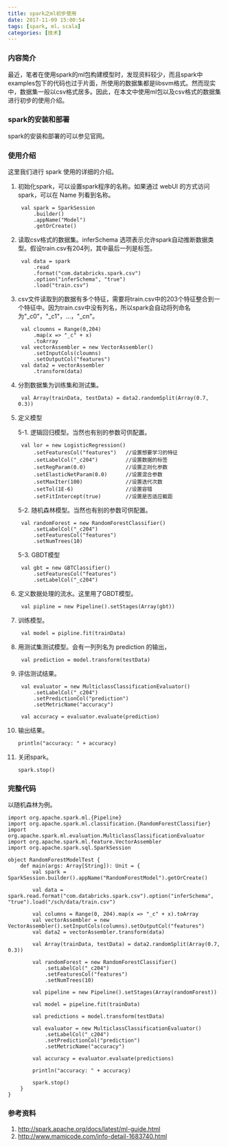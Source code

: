 ```yaml
---
title: spark之ml初步使用
date: 2017-11-09 15:00:54
tags: [spark, ml，scala]
categories: [技术]
---
```

### 内容简介

最近，笔者在使用spark的ml包构建模型时，发现资料较少，而且spark中examples包下的代码也过于片面，所使用的数据集都是libsvm格式。然而现实中，数据集一般以csv格式居多。因此，在本文中使用ml包以及csv格式的数据集进行初步的使用介绍。

<!-- more -->

### spark的安装和部署

spark的安装和部署的可以参见官网。

### 使用介绍

这里我们进行 spark 使用的详细的介绍。

1. 初始化spark，可以设置spark程序的名称。如果通过 webUI 的方式访问spark，可以在 Name 列看到名称。

		val spark = SparkSession
			.builder()
      		.appName("Model")
     	 	.getOrCreate()

2. 读取csv格式的数据集。inferSchema 选项表示允许spark自动推断数据类型。假设train.csv有204列，其中最后一列是标签。

		val data = spark
			.read
			.format("com.databricks.spark.csv")
			.option("inferSchema", "true")
			.load("train.csv")
			
3. csv文件读取到的数据有多个特征，需要将train.csv中的203个特征整合到一个特征中。因为train.csv中没有列名，所以spark会自动将列命名为"_c0"，"_c1"，...，"_cn"。

		val cloumns = Range(0,204)
			.map(x => "_c" + x)
			.toArray
    	val vectorAssembler = new VectorAssembler()
    		.setInputCols(cloumns)
    		.setOutputCol("features")
    	val data2 = vectorAssembler
    		.transform(data)
    		
4. 分割数据集为训练集和测试集。
	
		val Array(trainData, testData) = data2.randomSplit(Array(0.7, 0.3))
		
5. 定义模型

   5-1. 逻辑回归模型。当然也有别的参数可供配置。
   
   		val lor = new LogisticRegression()
      		.setFeaturesCol("features")   //设置想要学习的特征
      		.setLabelCol("_c204")         //设置数据的标签
      		.setRegParam(0.0)             //设置正则化参数
      		.setElasticNetParam(0.0)      //设置混合参数
     	 	.setMaxIter(100)              //设置迭代次数
      		.setTol(1E-6)                 //设置容错
      		.setFitIntercept(true)        //设置是否适应截距
      	
   5-2. 随机森林模型。当然也有别的参数可供配置。
   			
   		val randomForest = new RandomForestClassifier()
      		.setLabelCol("_c204")
    		.setFeaturesCol("features")
      		.setNumTrees(10)
   
   5-3. GBDT模型
   		
   		val gbt = new GBTClassifier()
      		.setFeaturesCol("features")
      		.setLabelCol("_c204")
 
6. 定义数据处理的流水。这里用了GBDT模型。

		val pipline = new Pipeline().setStages(Array(gbt)) 
	
7. 训练模型。

		val model = pipline.fit(trainData)

8. 用测试集测试模型。会有一列列名为 prediction 的输出，
    
    	val prediction = model.transform(testData)

9. 评估测试结果。
    
    	val evaluator = new MulticlassClassificationEvaluator()
      		.setLabelCol("_c204")
      		.setPredictionCol("prediction")
      		.setMetricName("accuracy")

    	val accuracy = evaluator.evaluate(prediction)

10. 输出结果。
 
		println("accuracy: " + accuracy)

11. 关闭spark。
    
    	spark.stop()

### 完整代码

以随机森林为例。

	import org.apache.spark.ml.{Pipeline}
	import org.apache.spark.ml.classification.{RandomForestClassifier}
	import org.apache.spark.ml.evaluation.MulticlassClassificationEvaluator
	import org.apache.spark.ml.feature.VectorAssembler
	import org.apache.spark.sql.SparkSession

	object RandomForestModelTest {
 	 	def main(args: Array[String]): Unit = {
    		val spark = SparkSession.builder().appName("RandomForestModel").getOrCreate()

    		val data = spark.read.format("com.databricks.spark.csv").option("inferSchema", "true").load("/sch/data/train.csv")

    		val columns = Range(0, 204).map(x => "_c" + x).toArray
    		val vectorAssembler = new VectorAssembler().setInputCols(columns).setOutputCol("features")
    		val data2 = vectorAssembler.transform(data)

    		val Array(trainData, testData) = data2.randomSplit(Array(0.7, 0.3))

    		val randomForest = new RandomForestClassifier()
     			.setLabelCol("_c204")
      			.setFeaturesCol("features")
      			.setNumTrees(10)

    		val pipeline = new Pipeline().setStages(Array(randomForest))

    		val model = pipeline.fit(trainData)

    		val predictions = model.transform(testData)

    		val evaluator = new MulticlassClassificationEvaluator()
     		 	.setLabelCol("_c204")
      			.setPredictionCol("prediction")
      			.setMetricName("accuracy")

    		val accuracy = evaluator.evaluate(predictions)

    		println("accuracy: " + accuracy)

    		spark.stop()
  		}
	}

### 参考资料

1. http://spark.apache.org/docs/latest/ml-guide.html
2. http://www.mamicode.com/info-detail-1683740.html